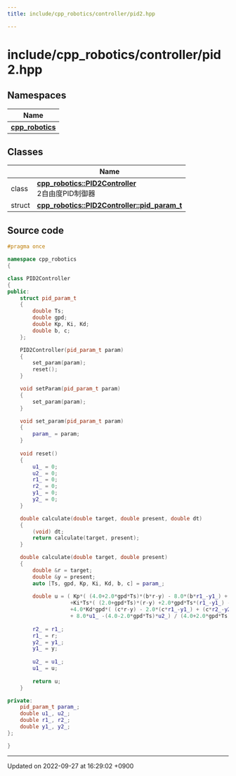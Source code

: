 ```yaml
---
title: include/cpp_robotics/controller/pid2.hpp

---
```


# include/cpp_robotics/controller/pid2.hpp



## Namespaces

| Name           |
| -------------- |
| **[cpp_robotics](/cpp_robotics/doxybook/Namespaces/namespacecpp__robotics/)**  |

## Classes

|                | Name           |
| -------------- | -------------- |
| class | **[cpp_robotics::PID2Controller](/cpp_robotics/doxybook/Classes/classcpp__robotics_1_1PID2Controller/)** <br>2自由度PID制御器  |
| struct | **[cpp_robotics::PID2Controller::pid_param_t](/cpp_robotics/doxybook/Classes/structcpp__robotics_1_1PID2Controller_1_1pid__param__t/)**  |




## Source code

```cpp
#pragma once

namespace cpp_robotics
{

class PID2Controller
{
public:
    struct pid_param_t
    {
        double Ts;
        double gpd;
        double Kp, Ki, Kd;
        double b, c;
    };

    PID2Controller(pid_param_t param)
    {
        set_param(param);
        reset();
    }

    void setParam(pid_param_t param)
    {
        set_param(param);
    }

    void set_param(pid_param_t param)
    {
        param_ = param;
    }
        
    void reset()
    {
        u1_ = 0;
        u2_ = 0;
        r1_ = 0;
        r2_ = 0;
        y1_ = 0;
        y2_ = 0;
    }

    double calculate(double target, double present, double dt)
    {
        (void) dt;
        return calculate(target, present);
    }   

    double calculate(double target, double present)
    {
        double &r = target;
        double &y = present;
        auto [Ts, gpd, Kp, Ki, Kd, b, c] = param_;
        
        double u = ( Kp*( (4.0+2.0*gpd*Ts)*(b*r-y) - 8.0*(b*r1_-y1_) + (4.0-2.0*gpd*Ts)*(b*r2_-y2_) )
                    +Ki*Ts*( (2.0+gpd*Ts)*(r-y) +2.0*gpd*Ts*(r1_-y1_) - (2.0-gpd*Ts)*(r2_-y2_) ) 
                    +4.0*Kd*gpd*( (c*r-y) - 2.0*(c*r1_-y1_) + (c*r2_-y2_) ) 
                    + 8.0*u1_ -(4.0-2.0*gpd*Ts)*u2_) / (4.0+2.0*gpd*Ts);
                    
        r2_ = r1_;
        r1_ = r;
        y2_ = y1_;
        y1_ = y;
        
        u2_ = u1_;
        u1_ = u;
        
        return u;
    }

private:
    pid_param_t param_;
    double u1_, u2_;
    double r1_, r2_;
    double y1_, y2_;
};

}
```


-------------------------------

Updated on 2022-09-27 at 16:29:02 +0900
